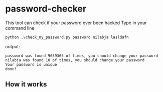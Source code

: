 # password-checker
This tool can check if your password ever been hacked
Type in your command line
```
python .\check_my_password.py password nilabja lasldafn
```
output:
```
password was found 9659365 of times, you should change your password
nilabja was found 10 of times, you should change your password
Your password is unique
done!
```

## How it works
